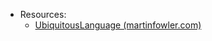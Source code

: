 - Resources:
	- [UbiquitousLanguage (martinfowler.com)](https://martinfowler.com/bliki/UbiquitousLanguage.html)